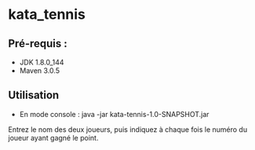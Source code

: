 # kata_tennis

## Pré-requis :

- JDK 1.8.0_144
- Maven 3.0.5

## Utilisation

- En mode console : java -jar kata-tennis-1.0-SNAPSHOT.jar

Entrez le nom des deux joueurs, puis indiquez à chaque fois le numéro du joueur ayant gagné le point.
